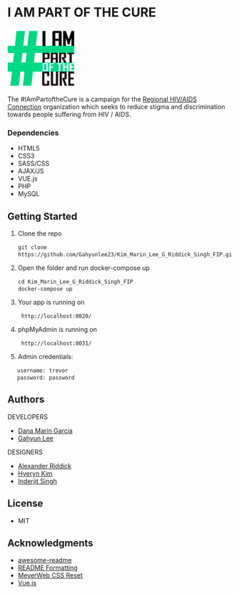 # I AM PART OF THE CURE
![OurLogoImage](images/readMe-logo.png "Logo")


The #IAmPartoftheCure is a campaign for the [Regional HIV/AIDS Connection](https://hivaidsconnection.ca/) organization which seeks to reduce stigma and discrimination towards people suffering from HIV / AIDS. 

### Dependencies

* HTML5
* CSS3
* SASS/CSS
* AJAX/JS
* VUE.js
* PHP
* MySQL

## Getting Started
1. Clone the repo
   ```
   git clone https://github.com/Gahyunlee23/Kim_Marin_Lee_G_Riddick_Singh_FIP.git
   ```

3. Open the folder and run docker-compose up
   ```
   cd Kim_Marin_Lee_G_Riddick_Singh_FIP
   docker-compose up
   ```
4. Your app is running on
   ```
    http://localhost:8020/ 
   ```
5. phpMyAdmin is running on
   ```
    http://localhost:8031/ 
   ```
6. Admin credentials:
```
   username: trevor
   password: password
```

## Authors

DEVELOPERS
* [Dana Marin Garcia](https://github.com/danamaring)
* [Gahyun Lee](https://github.com/Gahyunlee23)

DESIGNERS
* [Alexander Riddick](https://github.com/ariddick117)
* [Hyeryn Kim](https://github.com/hrk9501)
* [Inderjit Singh](https://github.com/inderjitsinghsaini)

## License
* MIT

## Acknowledgments

* [awesome-readme](https://github.com/matiassingers/awesome-readme)
* [README Formatting](https://guides.github.com/features/mastering-markdown/)
* [MeyerWeb CSS Reset](https://meyerweb.com/eric/tools/css/reset/)
* [Vue.js](https://vuejs.org/)
